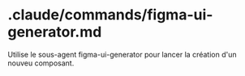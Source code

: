 # .claude/commands/figma-ui-generator.md
Utilise le sous-agent figma-ui-generator pour lancer la création d'un nouveu composant.